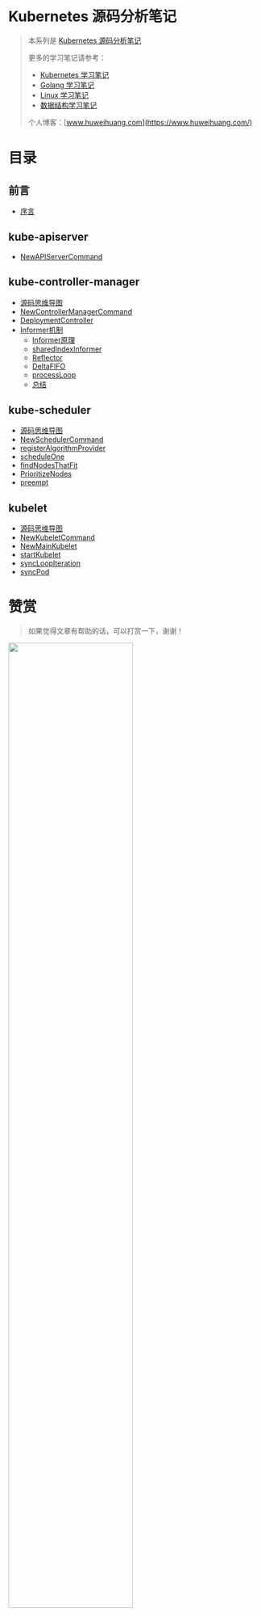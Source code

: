 # Kubernetes 源码分析笔记

> 本系列是 [Kubernetes 源码分析笔记](https://www.huweihuang.com/k8s-source-code-analysis/)
> 
> 更多的学习笔记请参考：
> - [Kubernetes 学习笔记](https://www.huweihuang.com/kubernetes-notes/)
> - [Golang 学习笔记](https://www.huweihuang.com/golang-notes/)
> - [Linux 学习笔记](https://www.huweihuang.com/linux-notes/)
> - [数据结构学习笔记](https://www.huweihuang.com/data-structure-notes/)
>
> 个人博客：[www.huweihuang.com](https://www.huweihuang.com/)


# 目录

## 前言

* [序言](README.md)

## kube-apiserver

* [NewAPIServerCommand](kube-apiserver/NewAPIServerCommand.md)


## kube-controller-manager

* [源码思维导图](kube-controller-manager/controller-manager-xmind.md)
* [NewControllerManagerCommand](kube-controller-manager/NewControllerManagerCommand.md)
* [DeploymentController](kube-controller-manager/deployment-controller.md)
* [Informer机制]()
    * [Informer原理](kube-controller-manager/list-watch/informer.md)
    * [sharedIndexInformer](kube-controller-manager/list-watch/sharedIndexInformer.md)
    * [Reflector](kube-controller-manager/list-watch/reflector.md)    
    * [DeltaFIFO](kube-controller-manager/list-watch/DeltaFIFO.md)
    * [processLoop](kube-controller-manager/list-watch/processLoop.md)
    * [总结](kube-controller-manager/list-watch/summary.md)

## kube-scheduler

* [源码思维导图](kube-scheduler/scheduler-xmind.md)
* [NewSchedulerCommand](kube-scheduler/NewSchedulerCommand.md)
* [registerAlgorithmProvider](kube-scheduler/registerAlgorithmProvider.md)
* [scheduleOne](kube-scheduler/scheduleOne.md)
* [findNodesThatFit](kube-scheduler/findNodesThatFit.md)
* [PrioritizeNodes](kube-scheduler/PrioritizeNodes.md)
* [preempt](kube-scheduler/preempt.md)

## kubelet

* [源码思维导图](kubelet/kubelet-xmind.md)
* [NewKubeletCommand](kubelet/NewKubeletCommand.md)
* [NewMainKubelet](kubelet/NewMainKubelet.md)
* [startKubelet](kubelet/startKubelet.md)
* [syncLoopIteration](kubelet/syncLoopIteration.md)
* [syncPod](kubelet/syncPod.md)
  
# 赞赏

> 如果觉得文章有帮助的话，可以打赏一下，谢谢！

<img src="https://res.cloudinary.com/dqxtn0ick/image/upload/v1551599963/blog/donate.jpg" width="70%"/>
